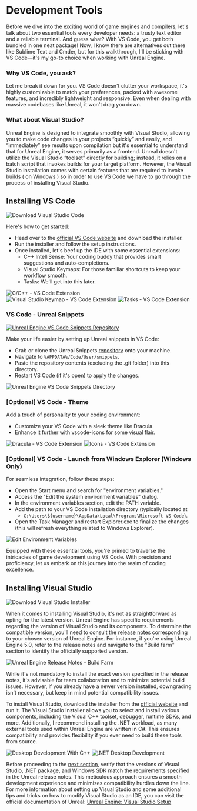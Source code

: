 # Development Tools

Before we dive into the exciting world of game engines and compilers, let's talk about two essential tools every developer needs: a trusty text editor and a reliable terminal. And guess what? With VS Code, you get both bundled in one neat package! Now, I know there are alternatives out there like Sublime Text and Cmder, but for this walkthrough, I'll be sticking with VS Code—it's my go-to choice when working with Unreal Engine.

### Why VS Code, you ask?

Let me break it down for you. VS Code doesn't clutter your workspace, it's highly customizable to match your preferences, packed with awesome features, and incredibly lightweight and responsive. Even when dealing with massive codebases like Unreal, it won't drag you down.

### What about Visual Studio?

Unreal Engine is designed to integrate smoothly with Visual Studio, allowing you to make code changes in your projects “quickly” and easily, and “immediately” see results upon compilation but it's essential to understand that for Unreal Engine, it serves primarily as a frontend. Unreal doesn't utilize the Visual Studio “toolset” directly for building; instead, it relies on a batch script that invokes builds for your target platform. However, the Visual Studio installation comes with certain features that are required to invoke builds ( on Windows ) so in order to use VS Code we have to go through the process of installing Visual Studio.

## Installing VS Code

![Download Visual Studio Code](./resources/download-vs-code.png)

Here's how to get started:

- Head over to the [official VS Code website](https://code.visualstudio.com) and download the installer.
- Run the installer and follow the setup instructions.
- Once installed, let's beef up the IDE with some essential extensions:
    - C++ IntelliSense: Your coding buddy that provides smart suggestions and auto-completions.
    - Visual Studio Keymaps: For those familiar shortcuts to keep your workflow smooth.
    - Tasks: We'll get into this later.

![C/C++ - VS Code Extension](./resources/c-cpp-code-extension.png)
![Visual Studio Keymap - VS Code Extension](./resources/visual-studio-keymap-code-extension.png)
![Tasks - VS Code Extension](./resources/tasks-code-extension.png)

### VS Code - Unreal Snippets

[![Unreal Engine VS Code Snippets Repository](./resources/unreal-snippets-repository.png)](https://github.com/Dyronix/unreal-snippets-vscode)

Make your life easier by setting up Unreal snippets in VS Code:

- Grab or clone the Unreal Snippets [repository](https://github.com/Dyronix/unreal-snippets-vscode) onto your machine.
- Navigate to `%APPDATA%/Code/User/snippets`.
- Paste the repository contents (excluding the .git folder) into this directory.
- Restart VS Code (if it's open) to apply the changes. 

![Unreal Engine VS Code Snippets Directory](./resources/unreal-engine-snippets.png)

### [Optional] VS Code - Theme

Add a touch of personality to your coding environment:

- Customize your VS Code with a sleek theme like Dracula.
- Enhance it further with vscode-icons for some visual flair.

![Dracula - VS Code Extension](./resources/dracula-code-extension.png)
![Icons - VS Code Extension](./resources/icons-code-extension.png)

### [Optional] VS Code - Launch from Windows Explorer (Windows Only)

For seamless integration, follow these steps:

- Open the Start menu and search for "environment variables."
- Access the "Edit the system environment variables" dialog.
- In the environment variables section, edit the PATH variable.
- Add the path to your VS Code installation directory (typically located at 
    - `C:\Users\${username}\AppData\Local\Programs\Microsoft VS Code`).
- Open the Task Manager and restart Explorer.exe to finalize the changes (this will refresh everything related to Windows Explorer).

![Edit Environment Variables](./resources/edit-environment-variables.png)

Equipped with these essential tools, you're primed to traverse the intricacies of game development using VS Code. With precision and proficiency, let us embark on this journey into the realm of coding excellence.

## Installing Visual Studio

![Download Visual Studio Installer](./resources/download-visual-studio-installer.png)

When it comes to installing Visual Studio, it's not as straightforward as opting for the latest version. Unreal Engine has specific requirements regarding the version of Visual Studio and its components. To determine the compatible version, you'll need to consult the [release notes](https://docs.unrealengine.com/5.0/en-US/unreal-engine-5.0-release-notes/) corresponding to your chosen version of Unreal Engine. For instance, if you're using Unreal Engine 5.0, refer to the release notes and navigate to the "Build farm" section to identify the officially supported version.

![Unreal Engine Release Notes - Build Farm](./resources/unreal-engine-build-farm-output.png)

While it's not mandatory to install the exact version specified in the release notes, it's advisable for team collaboration and to minimize potential build issues. However, if you already have a newer version installed, downgrading isn't necessary, but keep in mind potential compatibility issues.

To install Visual Studio, download the installer from the [official website](https://visualstudio.microsoft.com/vs/) and run it. The Visual Studio Installer allows you to select and install various components, including the Visual C++ toolset, debugger, runtime SDKs, and more. Additionally, I recommend installing the .NET workload, as many external tools used within Unreal Engine are written in C#. This ensures compatibility and provides flexibility if you ever need to build these tools from source.

![Desktop Development With C++](./resources/desktop-development-with-cpp.png)
![.NET Desktop Development](./resources/net-desktop-development.png)

Before proceeding to the [next section](./creating_unreal_project_from_scratch.md), verify that the versions of Visual Studio, .NET package, and Windows SDK match the requirements specified in the Unreal release notes. This meticulous approach ensures a smooth development experience and minimizes compatibility hurdles down the line.
For more information about setting up Visual Studio and some additional tips and tricks on how to modify Visual Studio as an IDE, you can visit the official documentation of Unreal: [Unreal Engine: Visual Studio Setup](https://docs.unrealengine.com/4.27/en-US/ProductionPipelines/DevelopmentSetup/VisualStudioSetup/)
